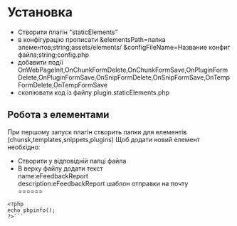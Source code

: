 ﻿Установка
====================

* Створити плагін "staticElements"
* в конфігурацію прописати &elementsPath=папка элементов;string;assets/elements/  &configFileName=Название конфиг файла;string;config.php
* добавити події OnWebPageInit,OnChunkFormDelete,OnChunkFormSave,OnPluginFormDelete,OnPluginFormSave,OnSnipFormDelete,OnSnipFormSave,OnTempFormDelete,OnTempFormSave
* скопіювати код із файлу plugin.staticElements.php

Робота з елементами
----------------
При першому запуск плагін створить папки для елементів (chunsk,templates,snippets,plugins)
Щоб додати новий елемент необхідно:
* Створити у відповідній папці файла
* В верху файлу додати  текст  
name:eFeedbackReport  
description:eFeedbackReport  шаблон отправки на почту  
======  
```//тут код шаблона чи чанка  
<?php  
echo phpinfo();  
?>```   